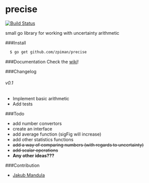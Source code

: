 precise
=======

  [![Build Status][travis-image]][travis-url]

small go library for working with uncertainty arithmetic

###Install
```bash
  $ go get github.com/zpiman/precise
```
###Documentation
Check the [wiki](https://github.com/zpiman/precise/wiki/Doc)!

###Changelog
###### v0.1
  * Implement basic arithmetic
  * Add tests

###Todo
* add number convertors
* create an interface
* add average function (sigFig will increase)
* add other statistics functions
* ~~add a way of comparing numbers (with regards to uncertainty)~~
* ~~add scalar operations~~
* **Any other ideas???** 

###Contribution

* [Jakub Mandula](https://github.com/zpiman/)

[travis-image]: https://img.shields.io/travis/zpiman/precise.svg?style=flat
[travis-url]: https://travis-ci.org/zpiman/precise
